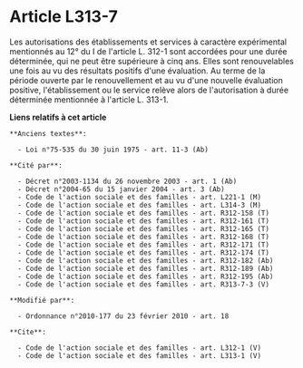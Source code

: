 # Article L313-7

Les autorisations des établissements et services à caractère expérimental mentionnés au 12° du I de l'article L. 312-1 sont
accordées pour une durée déterminée, qui ne peut être supérieure à cinq ans. Elles sont renouvelables une fois au vu des
résultats positifs d'une évaluation. Au terme de la période ouverte par le renouvellement et au vu d'une nouvelle évaluation
positive, l'établissement ou le service relève alors de l'autorisation à durée déterminée mentionnée à l'article L. 313-1.

**Liens relatifs à cet article**

	**Anciens textes**:

	  - Loi n°75-535 du 30 juin 1975 - art. 11-3 (Ab)

	**Cité par**:

	  - Décret n°2003-1134 du 26 novembre 2003 - art. 1 (Ab)
	  - Décret n°2004-65 du 15 janvier 2004 - art. 3 (Ab)
	  - Code de l'action sociale et des familles - art. L221-1 (M)
	  - Code de l'action sociale et des familles - art. L314-3 (M)
	  - Code de l'action sociale et des familles - art. R312-158 (T)
	  - Code de l'action sociale et des familles - art. R312-161 (T)
	  - Code de l'action sociale et des familles - art. R312-165 (T)
	  - Code de l'action sociale et des familles - art. R312-168 (T)
	  - Code de l'action sociale et des familles - art. R312-171 (T)
	  - Code de l'action sociale et des familles - art. R312-174 (T)
	  - Code de l'action sociale et des familles - art. R312-182 (Ab)
	  - Code de l'action sociale et des familles - art. R312-189 (Ab)
	  - Code de l'action sociale et des familles - art. R312-195 (Ab)
	  - Code de l'action sociale et des familles - art. R313-7-3 (V)

	**Modifié par**:

	  - Ordonnance n°2010-177 du 23 février 2010 - art. 18

	**Cite**:

	  - Code de l'action sociale et des familles - art. L312-1 (V)
	  - Code de l'action sociale et des familles - art. L313-1 (V)
